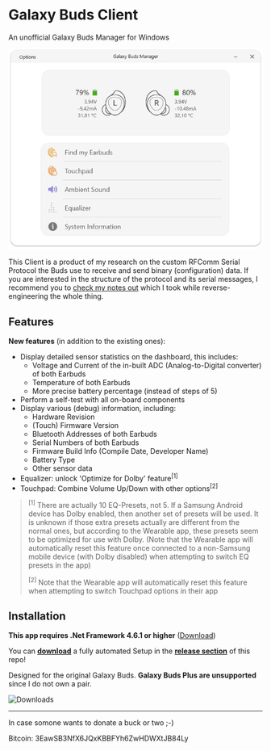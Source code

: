 # Galaxy Buds Client
An unofficial Galaxy Buds Manager for Windows 

<p align="center">
  <img src="screenshots/screencap.gif">
</p>

This Client is a product of my research on the custom RFComm Serial Protocol the Buds use to receive and send binary (configuration) data. If you are interested in the structure of the protocol and its serial messages, I recommend you to [check my notes out](GalaxyBudsRFCommProtocol.md) which I took while reverse-engineering the whole thing.

## Features

**New features** (in addition to the existing ones):

* Display detailed sensor statistics on the dashboard, this includes:
  * Voltage and Current of the in-built ADC (Analog-to-Digital converter) of both Earbuds
  * Temperature of both Earbuds
  * More precise battery percentage (instead of steps of 5)
* Perform a self-test with all on-board components
* Display various (debug) information, including:
  * Hardware Revision
  * (Touch) Firmware Version
  * Bluetooth Addresses of both Earbuds
  * Serial Numbers of both Earbuds
  * Firmware Build Info (Compile Date, Developer Name)
  * Battery Type
  * Other sensor data
* Equalizer: unlock 'Optimize for Dolby' feature<sup>[1]</sup>
* Touchpad: Combine Volume Up/Down with other options<sup>[2]</sup>

> <sup>[1]</sup> There are actually 10 EQ-Presets, not 5. If a Samsung Android device has Dolby enabled, then another set of presets will be used. It is unknown if those extra presets actually are different from the normal ones, but according to the Wearable app, these presets seem to be optimized for use with Dolby. (Note that the Wearable app will automatically reset this feature once connected to a non-Samsung mobile device (with Dolby disabled) when attempting to switch EQ presets in the app)
>
> <sup>[2]</sup> Note that the Wearable app will automatically reset this feature when attempting to switch Touchpad options in their app

## Installation

**This app requires .Net Framework 4.6.1 or higher** ([Download](https://dotnet.microsoft.com/download/dotnet-framework/net461))

You can [**download**](https://github.com/ThePBone/GalaxyBudsClient/releases) a fully automated Setup in the [**release section**](https://github.com/ThePBone/GalaxyBudsClient/releases) of this repo!


Designed for the original Galaxy Buds. **Galaxy Buds Plus are unsupported** since I do not own a pair.

![Downloads](https://img.shields.io/github/downloads/ThePBone/GalaxyBudsClient/total)
___

In case somone wants to donate a buck or two ;-) 

Bitcoin: 3EawSB3NfX6JQxKBBFYh6ZwHDWXtJB84Ly

